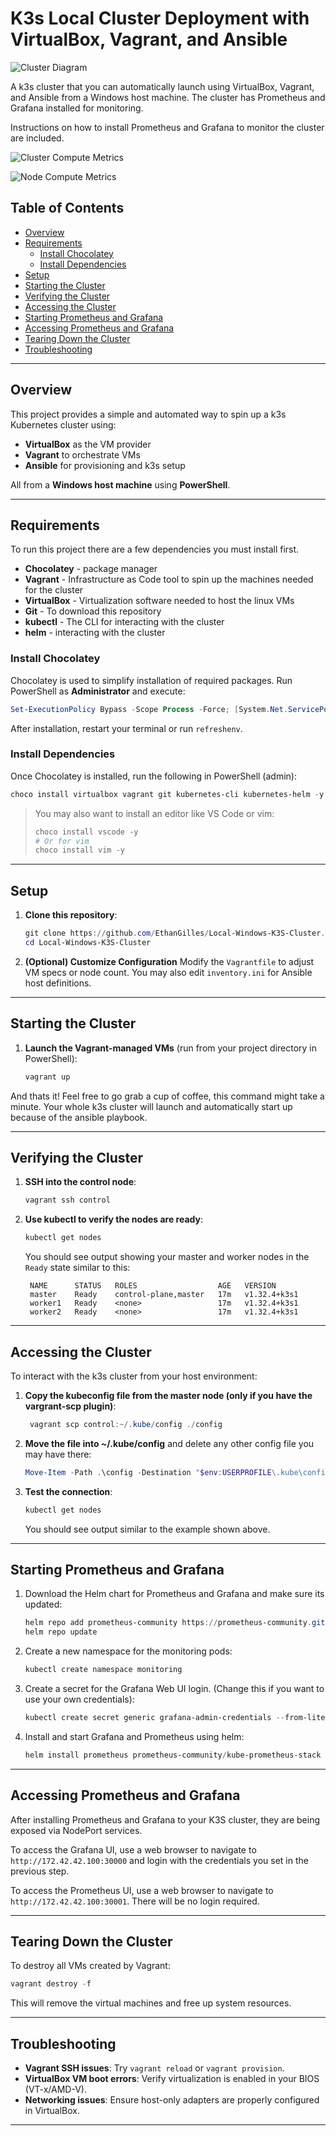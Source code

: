 # K3s Local Cluster Deployment with VirtualBox, Vagrant, and Ansible

![Cluster Diagram](cluster-diagram.png)

A k3s cluster that you can automatically launch using VirtualBox, Vagrant, and Ansible from a Windows host machine. The cluster 
has Prometheus and Grafana installed for monitoring.

Instructions on how to install Prometheus and Grafana to monitor the cluster are included.

![Cluster Compute Metrics](cluster-compute-grafana.png)

![Node Compute Metrics](node-metrics-grafana.png)

## Table of Contents

* [Overview](#overview)
* [Requirements](#requirements)
  * [Install Chocolatey](#install-chocolatey)
  * [Install Dependencies](#install-dependencies)
* [Setup](#setup)
* [Starting the Cluster](#starting-the-cluster)
* [Verifying the Cluster](#verifying-the-cluster)
* [Accessing the Cluster](#accessing-the-cluster)
* [Starting Prometheus and Grafana](#starting-prometheus-and-grafana)
* [Accessing Prometheus and Grafana](#accessing-prometheus-and-grafana)
* [Tearing Down the Cluster](#tearing-down-the-cluster)
* [Troubleshooting](#troubleshooting)

---

## Overview

This project provides a simple and automated way to spin up a k3s Kubernetes cluster using:

* **VirtualBox** as the VM provider
* **Vagrant** to orchestrate VMs
* **Ansible** for provisioning and k3s setup

All from a **Windows host machine** using **PowerShell**.

---

## Requirements

To run this project there are a few dependencies you must install first.

* **Chocolatey** - package manager
* **Vagrant** - Infrastructure as Code tool to spin up the machines needed for the cluster
* **VirtualBox** - Virtualization software needed to host the linux VMs
* **Git** - To download this repository
* **kubectl** - The CLI for interacting with the cluster
* **helm** - interacting with the cluster

### Install Chocolatey

Chocolatey is used to simplify installation of required packages. Run PowerShell as **Administrator** and execute:

```Powershell
Set-ExecutionPolicy Bypass -Scope Process -Force; [System.Net.ServicePointManager]::SecurityProtocol = [System.Net.ServicePointManager]::SecurityProtocol -bor 3072; iex ((New-Object System.Net.WebClient).DownloadString('https://community.chocolatey.org/install.ps1'))
```

After installation, restart your terminal or run `refreshenv`.

### Install Dependencies

Once Chocolatey is installed, run the following in PowerShell (admin):

```Powershell
choco install virtualbox vagrant git kubernetes-cli kubernetes-helm -y
```

> You may also want to install an editor like VS Code or vim:
>
> ```Powershell
> choco install vscode -y
> # Or for vim 
> choco install vim -y
> ```

---

## Setup

1. **Clone this repository**:

   ```Powershell
   git clone https://github.com/EthanGilles/Local-Windows-K3S-Cluster.git
   cd Local-Windows-K3S-Cluster
   ```

2. **(Optional) Customize Configuration**
   Modify the `Vagrantfile` to adjust VM specs or node count. You may also edit `inventory.ini` for Ansible host definitions.

---

## Starting the Cluster

1. **Launch the Vagrant-managed VMs** (run from your project directory in PowerShell):

   ```powershell
   vagrant up
   ```

And thats it! Feel free to go grab a cup of coffee, this command might take a minute. Your whole k3s cluster will launch and automatically start up 
because of the ansible playbook.

---

## Verifying the Cluster

1. **SSH into the control node**:

   ```powershell
   vagrant ssh control 
   ```

2. **Use kubectl to verify the nodes are ready**:

   ```bash
   kubectl get nodes
   ```

   You should see output showing your master and worker nodes in the `Ready` state similar to this:

   ```console
    NAME      STATUS   ROLES                  AGE   VERSION
    master    Ready    control-plane,master   17m   v1.32.4+k3s1
    worker1   Ready    <none>                 17m   v1.32.4+k3s1
    worker2   Ready    <none>                 17m   v1.32.4+k3s1
   ```

---

## Accessing the Cluster

To interact with the k3s cluster from your host environment:

1. **Copy the kubeconfig file from the master node (only if you have the vargrant-scp plugin)**:

   ```Powershell
    vagrant scp control:~/.kube/config ./config
   ```

2. **Move the file into ~/.kube/config** and delete any other config file you may have there:

    ```Powershell
    Move-Item -Path .\config -Destination "$env:USERPROFILE\.kube\config" -Force
    ```

3. **Test the connection**:

   ```Powershell
   kubectl get nodes
   ```
   You should see output similar to the example shown above.


---

## Starting Prometheus and Grafana

1. Download the Helm chart for Prometheus and Grafana and make sure its updated:
    ```Powershell
    helm repo add prometheus-community https://prometheus-community.github.io/helm-charts
    helm repo update
    ```

2. Create a new namespace for the monitoring pods:
    ```Powershell
    kubectl create namespace monitoring
    ```

3. Create a secret for the Grafana Web UI login. (Change this if you want to use your own credentials):
    ```Powershell
    kubectl create secret generic grafana-admin-credentials --from-literal=admin-user=<YOUR-USER> --from-literal=admin-password=<YOUR-PASSWORD> -n monitoring
    ```

4. Install and start Grafana and Prometheus using helm:
    ```Powershell
    helm install prometheus prometheus-community/kube-prometheus-stack --namespace monitoring  --values .\values.yaml
    ```

---

## Accessing Prometheus and Grafana

After installing Prometheus and Grafana to your K3S cluster, they are being 
exposed via NodePort services. 

To access the Grafana UI, use a web browser to navigate to `http://172.42.42.100:30000` and login with the credentials you set in the previous step.

To access the Prometheus UI, use a web browser to navigate to `http://172.42.42.100:30001`. There will be no login required.

---

## Tearing Down the Cluster

To destroy all VMs created by Vagrant:

```powershell
vagrant destroy -f
```

This will remove the virtual machines and free up system resources.

---

## Troubleshooting

* **Vagrant SSH issues**: Try `vagrant reload` or `vagrant provision`.
* **VirtualBox VM boot errors**: Verify virtualization is enabled in your BIOS (VT-x/AMD-V).
* **Networking issues**: Ensure host-only adapters are properly configured in VirtualBox.

---

